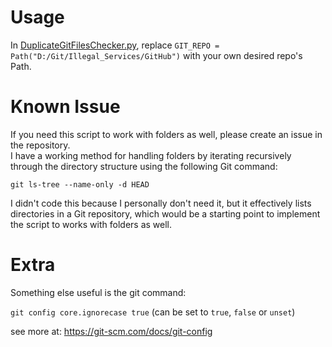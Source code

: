 # Usage

In [DuplicateGitFilesChecker.py](https://github.com/Illegal-Services/DuplicateGitFilesChecker/blob/main/DuplicateGitFilesChecker.py), replace `GIT_REPO = Path("D:/Git/Illegal_Services/GitHub")` with your own desired repo's Path.

# Known Issue

If you need this script to work with folders as well, please create an issue in the repository.<br>
I have a working method for handling folders by iterating recursively through the directory structure using the following Git command:
```
git ls-tree --name-only -d HEAD
```
I didn't code this because I personally don't need it, but it effectively lists directories in a Git repository, which would be a starting point to implement the script to works with folders as well.

# Extra

Something else useful is the git command:

`git config core.ignorecase true` (can be set to `true`, `false` or `unset`)

see more at:
https://git-scm.com/docs/git-config
